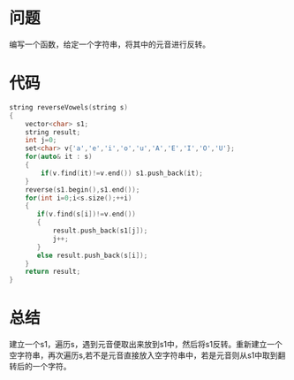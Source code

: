 # 问题
编写一个函数，给定一个字符串，将其中的元音进行反转。
# 代码
```c
string reverseVowels(string s)
{
    vector<char> s1;
    string result;
    int j=0;
    set<char> v{'a','e','i','o','u','A','E','I','O','U'};
    for(auto& it : s)
    {
        if(v.find(it)!=v.end()) s1.push_back(it);
    }
    reverse(s1.begin(),s1.end());
    for(int i=0;i<s.size();++i)
    {
       if(v.find(s[i])!=v.end())
       {
           result.push_back(s1[j]);
           j++;
       }
       else result.push_back(s[i]);
    }
    return result;
}
```
# 总结
建立一个s1，遍历s，遇到元音便取出来放到s1中，然后将s1反转。重新建立一个空字符串，再次遍历s,若不是元音直接放入空字符串中，若是元音则从s1中取到翻转后的一个字符。
